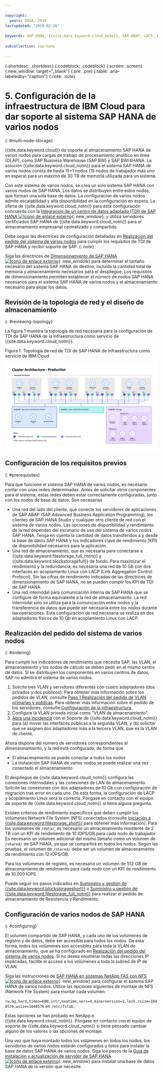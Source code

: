 ```yaml
---

copyright:
  years: 2018, 2019
lastupdated: "2019-02-26"

keywords: SAP HANA, {{site.data.keyword.cloud_notm}}, SAP ABAP, LACP, KPIs,VLANs

subcollection: sap-hana

---
```


{:shortdesc: .shortdesc}
{:codeblock: .codeblock}
{:screen: .screen}
{:new_window: target="_blank"}
{:pre: .pre}
{:table: .aria-labeledby="caption"}
{:note: .note}

# 5. Configuración de la infraestructura de IBM Cloud para dar soporte al sistema SAP HANA de varios nodos
{: #multi-node-storage}

{{site.data.keyword.cloud}} da soporte al almacenamiento SAP HANA de varios nodos para cargas de trabajo de procesamiento analítico en línea (OLAP), como SAP Business Warehouse (SAP BW) y SAP BW/4HANA. La solución {{site.data.keyword.cloud_notm}} para el sistema SAP HANA de varios nodos consta de hasta 15+1 nodos (15 nodos de trabajador más uno en espera) para un máximo de 30 TB de memoria utilizada para un sistema.

Con este sistema de varios nodos, se crea un solo sistema SAP HANA con varios nodos de SAP HANA. Los datos se distribuyen entre estos nodos, que forman una sola base de datos. La configuración de varios nodos admite escalabilidad y alta disponibilidad en la configuración en espera. La oferta de {{site.data.keyword.cloud_notm}} para esta configuración concuerda con la [Integración de un centro de datos adaptado (TDI) de SAP HANA ![Icono de enlace externo](../../icons/launch-glyph.svg "Icono de enlace externo")](https://blogs.saphana.com/2015/02/18/sap-hana-tailored-data-center-integration-tdi-overview/){: new_window}, y utiliza servidores certificados SAP HANA de {{site.data.keyword.cloud_notm}} para el almacenamiento empresarial centralizado y compartido.

Debe seguir las directrices de configuración detalladas en [Realización del pedido del sistema de varios nodos](#ordering) para cumplir los requisitos de TDI de SAP HANA y recibir soporte de SAP.
{: note}

Siga las directrices de [Dimensionamiento de SAP HANA ![Icono de enlace externo](../../icons/launch-glyph.svg "Icono de enlace externo")](https://help.sap.com/viewer/eb3777d5495d46c5b2fa773206bbfb46/2.0.00/en-US/d4a122a7bb57101493e3f5ca08e6b039.html){: new_window} para determinar el tamaño necesario del sistema SAP HANA de destino, incluida la cantidad total de memoria y almacenamiento necesarios para el despliegue. Los requisitos de dimensionamiento permiten establecer el número de nodos SAP HANA necesarios para el sistema SAP HANA de varios nodos y el almacenamiento necesario para alojar los datos.

## Revisión de la topología de red y el diseño de almacenamiento
{: #reviewing-topology}

La figura 1 muestra la topología de red necesaria para la configuración de TDI de SAP HANA de la Infraestructura como servicio de {{site.data.keyword.cloud_notm}}.

Figura 1. Topología de red de TDI de SAP HANA de Infraestructura como servicio de IBM Cloud

![Figura 1. Topología de red de TDI de SAP HANA de Infraestructura como servicio de IBM Cloud](/images/SAP-BW.png "Topología de red de TDI de SAP HANA de Infraestructura como servicio de IBM Cloud")

## Configuración de los requisitos previos
{: #prerequisites}

Para que funcione el sistema SAP HANA de varios nodos, es necesario contar con unas redes determinadas. Antes de solicitar otros componentes para el sistema, estas redes deben estar correctamente configuradas, junto con los nodos de base de datos. Son necesarias
* Una red del lado del cliente, que conecte los servidores de aplicaciones de SAP ABAP (SAP Advanced Business Application Programming), los clientes de SAP HANA Studio y cualquier otro cliente de red con el sistema de varios nodos. Las opciones de disponibilidad y rendimiento de la red dependen del escenario de uso del sistema de varios nodos SAP HANA. Tenga en cuenta la cantidad de datos transferidos a y desde la base de datos SAP HANA y los indicadores clave de rendimiento (KPI) de disponibilidad necesarios para la aplicación.
* Una red de almacenamiento, que es necesaria para conectarse a {{site.data.keyword.filestorage_full_notm}} y {{site.data.keyword.blockstoragefull}} de fondo. Para maximizar el rendimiento y la redundancia, es necesaria una red de 10 Gb con dos interfaces en acoplamiento Linux con LACP (Link Aggregation Control Protocol). Sin las cifras de rendimiento indicadas de las directrices de dimensionamiento de SAP HANA, no se pueden cumplir los KPI de TDI de SAP HANA.
* Una red internodal para comunicación interna de SAP HANA que se configure de forma equivalente a la red de almacenamiento. La red internodal solo se utiliza para la comunicación entre nodos y la transferencia de datos que puede ser necesaria entre los nodos durante las operaciones. Esta configuración de red necesaria se realiza en dos adaptadores físicos de 10 Gb en acoplamiento Linux con LACP.

## Realización del pedido del sistema de varios nodos
{: #ordering}

Para cumplir los indicadores de rendimiento que necesita SAP, las VLAN, el almacenamiento y los nodos de cálculo se deben pedir en el mismo centro de datos. Si se distribuyen los componentes en varios centros de datos, SAP no admitirá el sistema de varios nodos.

1. Solicite tres VLAN y servidores diferentes con cuatro adaptadores (dos privados y dos públicos). Para obtener más información sobre los pedidos de VLAN, consulte [Paso 1 Realización del pedido de VLAN primarias y públicas](/docs/infrastructure/virtualization?topic=Virtualization-advanced-single-site-vmware-reference-architecture#step-1-ordering-primary-public-and-private-vlans). Para obtener más información sobre el pedido de los servidores, consulte [Configuración de la infraestructura](/docs/infrastructure/sap-hana?topic=sap-hana-set_up_infrastructure#set_up_infrastructure#set_up_infrastructure).
2. Configure la VLAN privada inicial como "VLAN de almacenamiento".
3. [Abra una incidencia](/docs/get-support?topic=get-support-open-case#open-case) con el Soporte de {{site.data.keyword.cloud_notm}} para (a) mover las interfaces públicas a la segunda VLAN, y (b) solicitar que se asignen dos adaptadores más a la tercera VLAN, que es la VLAN de cliente.

Ahora dispone del número de servidores correspondientes al dimensionamiento, y la red está configurada, de forma que
* El almacenamiento se puede conectar a todos los nodos
* La instalación SAP HANA de varios nodos se puede realizar una vez conectado el almacenamiento

El despliegue de {{site.data.keyword.cloud_notm}} configura las conexiones internodales y las conexiones de LAN de almacenamiento. Solicite las conexiones con dos adaptadores de 10 Gb con configuración de migración tras error en cada uno. De esta forma, la configuración de LACP y acoplamiento Linux será la correcta. Póngase en contacto con el equipo de soporte de {{site.data.keyword.cloud_notm}} si tiene alguna pregunta.

Existen criterios de rendimiento específicos que deben cumplir los volúmenes Network File System (NFS) conectados (consulte [Iniciación a {{site.data.keyword.filestorage_short}}](/docs/infrastructure/FileStorage?topic=FileStorage-getting-started#getting-started) para obtener más información). Para los volúmenes de `/data/`, es necesario un almacenamiento resistente de 2 TB con un KPI de rendimiento de 10 IOPS/GB para cada nodo de trabajador. Es necesario un volumen adicional del mismo tamaño como un volumen de `/shared/` de SAP HANA, ya que se compartirá en todos los nodos. Según las pruebas, el volumen de `/shared/` debe ser un volumen de almacenamiento de rendimiento con 12 IOPS/GB.

Para los volúmenes de registro, es necesario un volumen de 512 GB de almacenamiento de rendimiento para cada nodo con un KPI de rendimiento de 10.000 IOPS.

Puede seguir los pasos indicados en [Suministro y gestión de {{site.data.keyword.blockstorageshort}}](/docs/infrastructure/BlockStorage?topic=BlockStorage-getting-started#getting-started) o [Suministro y gestión de {{site.data.keyword.filestorage_full_notm}}](/docs/infrastructure/FileStorage?topic=FileStorage-orderingConsole#orderingConsole) para realizar el pedido de almacenamiento de Resistencia y Rendimiento.

## Configuración de varios nodos de SAP HANA
{: #configuring}

El volumen compartido de SAP HANA, y cada uno de los volúmenes de registro y de datos, debe ser accesible para todos los nodos. De esta forma, todos los volúmenes son accesibles para toda la VLAN de almacenamiento, que se ha configurado en [Realización del pedido del sistema de varios nodos](#ordering). Si no desea enumerar todas las direcciones IP implicadas, facilite el acceso a los volúmenes a toda la subred de IP de VLAN.

Siga las instrucciones de [SAP HANA en sistemas NetApp FAS con NFS ![Icono de enlace externo](../../icons/launch-glyph.svg "Icono de enlace externo")](https://www.netapp.com/us/media/tr-4290.pdf){: new_window} para configurar el sistema SAP HANA de varios nodos. Utilice las opciones siguientes de montaje de NFS (Network File System) para montar cada volumen:

`rw,bg,hard,timeo=600,intr,noatime,vers=4,minorversion=1,lock,rsize=1048576,wsize=1048576` en `/etc/fstab`.

Estas opciones se han probado en NetApp e {{site.data.keyword.cloud_notm}}. Póngase en contacto con el equipo de soporte de {{site.data.keyword.cloud_notm}} si tiene pensado cambiar alguno de los valores o las opciones de montaje.

Una vez que haya montado todos los volúmenes en todos los nodos, los servidores de varios nodos estarán configurados y listos para instalar la base de datos SAP HANA de varios nodos. Siga los pasos de la [Guía de instalación y actualización de servidor de SAP HANA ![Icono de enlace externo](../../icons/launch-glyph.svg "Icono de enlace externo")](https://help.sap.com/viewer/2c1988d620e04368aa4103bf26f17727/2.0.03/en-US){: new_window} para instalar una base de datos SAP HANA de la versión que necesite.
